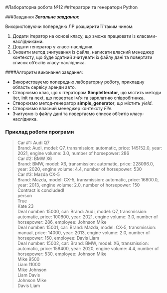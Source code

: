 #Лабораторна робота №12
##Ітератори та генератори Python

###Завдання
***Загальне завдання:***

Використовуючи попередню ЛР розширити її таким чином:
1. Додати ітератор на основі класу, що зможе працювати із класами-наслідниками.
2. Додати генератор у класс-наслідник.
3. Оновити метод зчитування із файла, написати власний менеджер контексту, що буде здатний зчитувати із файлу дані та 
   повертати список об’єктів класу-наслідника.


####Алгоритм виконання завдання:
- Використовуємо попередню лабораторну роботу, прикладну область сервісу аренди авто.
- Створюємо клас, що є ітератором **SimpleIterator**, що містить методи iter, init та next, що повертає ім'я та зарплатню співробітника.
- Створюємо метод-генератор **simple_generator**, що містить *yield*.
- Створюємо власний менеджер контексту *File*.
- Зчитуємо із файлу дані та повертаємо список об’єктів класу-наслідника.


### Приклад роботи програми
> Car #1: Audi Q7 <br>
> Brand: Audi, model: Q7, transmission: automatic, price: 145152.0, year: 2021, engine volume: 3.0, number of horsepower: 286 <br>
> Car #2: BMW X6 <br> 
> Brand: BMW, model: X6, transmission: automatic, price: 228096.0, year: 2020, engine volume: 4.4, number of horsepower: 530 <br>
> Car #3: Mazda CX-5 <br>
> Brand: Mazda, model: CX-5, transmission: automatic, price: 16800.0, year: 2013, engine volume: 2.0, number of horsepower: 150 <br>
> Contract is concluded! <br> 
> person <br> 
> True <br> 
> Kate 23 <br> 
> Deal number: 15000, car: Brand: Audi, model: Q7, transmission: automatic, price: 100800, year: 2021, engine volume: 3.0, number of horsepower: 286, employee: Johnson Mike <br> 
> Deal number: 15001, car: Brand: Mazda, model: CX-5, transmission: manual, price: 14000, year: 2013, engine volume: 2.0, number of horsepower: 150, employee: Davis Liam <br> 
> Deal number: 15002, car: Brand: BMW, model: X6, transmission: automatic, price: 158400, year: 2020, engine volume: 4.4, number of horsepower: 530, employee: Johnson Mike <br> 
> Mike 9500 <br> 
> Liam 11000 <br> 
> Mike Johnson <br> 
> Liam Davis <br> 
> Johnson Mike <br> 
> Davis Liam <br> 